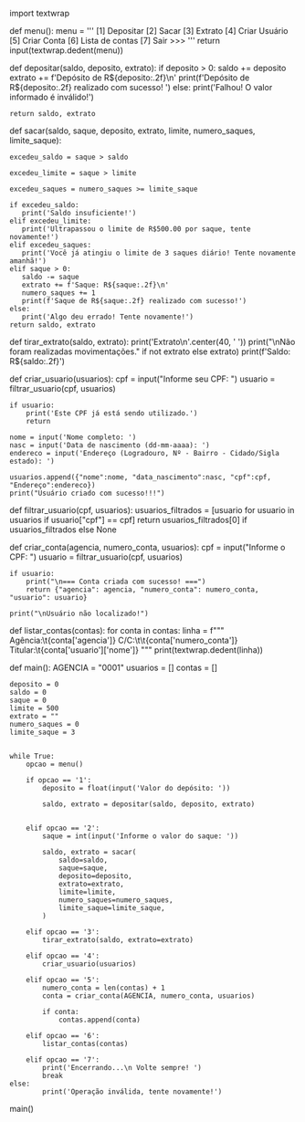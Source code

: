 import textwrap

def menu():
    menu = '''
    [1] Depositar
    [2] Sacar
    [3] Extrato
    [4] Criar Usuário
    [5] Criar Conta
    [6] Lista de contas
    [7] Sair
    >>> '''
    return input(textwrap.dedent(menu))

def depositar(saldo, deposito, extrato):
    if deposito > 0:
                saldo += deposito
                extrato += f'Depósito de R${deposito:.2f}\n'
                print(f'Depósito de R${deposito:.2f} realizado com sucesso! ')
    else:
                print('Falhou! O valor informado é inválido!')

    return saldo, extrato

def sacar(saldo, saque, deposito, extrato, limite, numero_saques, limite_saque):

    excedeu_saldo = saque > saldo

    excedeu_limite = saque > limite

    excedeu_saques = numero_saques >= limite_saque

    if excedeu_saldo:
       print('Saldo insuficiente!')
    elif excedeu_limite:
       print('Ultrapassou o limite de R$500.00 por saque, tente novamente!')
    elif excedeu_saques:
       print('Você já atingiu o limite de 3 saques diário! Tente novamente amanhã!')
    elif saque > 0:
       saldo -= saque
       extrato += f'Saque: R${saque:.2f}\n'
       numero_saques += 1
       print(f'Saque de R${saque:.2f} realizado com sucesso!')
    else:
       print('Algo deu errado! Tente novamente!')
    return saldo, extrato

def tirar_extrato(saldo, extrato):
    print('Extrato\n'.center(40, ' '))
    print("\nNão foram realizadas movimentações." if not extrato else extrato)
    print(f'Saldo: R${saldo:.2f}')

def criar_usuario(usuarios):
    cpf = input("Informe seu CPF: ")
    usuario = filtrar_usuario(cpf, usuarios)

    if usuario:
        print('Este CPF já está sendo utilizado.')
        return

    nome = input('Nome completo: ')
    nasc = input('Data de nascimento (dd-mm-aaaa): ')
    endereco = input('Endereço (Logradouro, Nº - Bairro - Cidado/Sigla estado): ')

    usuarios.append({"nome":nome, "data_nascimento":nasc, "cpf":cpf, "Endereço":endereco})
    print("Usuário criado com sucesso!!!")

def filtrar_usuario(cpf, usuarios):
    usuarios_filtrados = [usuario for usuario in usuarios if usuario["cpf"] == cpf]
    return usuarios_filtrados[0] if usuarios_filtrados else None

def criar_conta(agencia, numero_conta, usuarios):
    cpf = input("Informe o CPF: ")
    usuario = filtrar_usuario(cpf, usuarios)

    if usuario:
        print("\n=== Conta criada com sucesso! ===")
        return {"agencia": agencia, "numero_conta": numero_conta, "usuario": usuario}

    print("\nUsuário não localizado!")

def listar_contas(contas):
    for conta in contas:
        linha = f"""\
            Agência:\t{conta['agencia']}
            C/C:\t\t{conta['numero_conta']}
            Titular:\t{conta['usuario']['nome']}
        """
        print(textwrap.dedent(linha))


def main():
    AGENCIA = "0001"
    usuarios = []
    contas = []

    deposito = 0
    saldo = 0
    saque = 0
    limite = 500
    extrato = ""
    numero_saques = 0
    limite_saque = 3


    while True:
        opcao = menu()

        if opcao == '1':
            deposito = float(input('Valor do depósito: '))

            saldo, extrato = depositar(saldo, deposito, extrato)


        elif opcao == '2':
            saque = int(input('Informe o valor do saque: '))

            saldo, extrato = sacar(
                saldo=saldo,
                saque=saque,
                deposito=deposito,
                extrato=extrato,
                limite=limite,
                numero_saques=numero_saques,
                limite_saque=limite_saque,
            )

        elif opcao == '3':
            tirar_extrato(saldo, extrato=extrato)

        elif opcao == '4':
            criar_usuario(usuarios)

        elif opcao == '5':
            numero_conta = len(contas) + 1
            conta = criar_conta(AGENCIA, numero_conta, usuarios)

            if conta:
                contas.append(conta)

        elif opcao == '6':
            listar_contas(contas)

        elif opcao == '7':
            print('Encerrando...\n Volte sempre! ')
            break
    else:
            print('Operação inválida, tente novamente!')
main()

